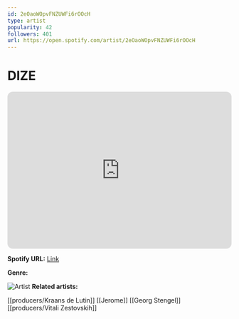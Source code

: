 ```yaml
---
id: 2eOaoWOpvFNZUWFi6rOOcH
type: artist
popularity: 42
followers: 401
url: https://open.spotify.com/artist/2eOaoWOpvFNZUWFi6rOOcH
---
```

# DIZE

<iframe style="border-radius:12px" src="https://open.spotify.com/embed/artist/2eOaoWOpvFNZUWFi6rOOcH" width="100%" height="352" frameBorder="0" allowfullscreen="" allow="autoplay; clipboard-write; encrypted-media; fullscreen; picture-in-picture" loading="lazy"></iframe>

**Spotify URL:** [Link](https://open.spotify.com/artist/2eOaoWOpvFNZUWFi6rOOcH)

**Genre:** 

![Artist](https://i.scdn.co/image/ab6761610000e5ebe9f29b0e898f91a713f8ceb0)
**Related artists:**

[[producers/Kraans de Lutin]]
[[Jerome]]
[[Georg Stengel]]
[[producers/Vitali Zestovskih]]

